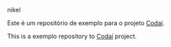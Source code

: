 nikel

Este é um repositório de exemplo para o projeto [Codaí](https://codai.growdev.com.br/).

This is a exemplo repository to [Codaí](https://codai.growdev.com.br/) project.
